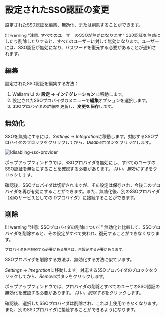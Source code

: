 # 設定されたSSO認証の変更

[img-disable-sso-provider]:     ../../../images/admin-guides/configuration-guides/sso/disable-sso-provider.png

[doc-setup-sso-gsuite]:     gsuite/overview.md
[doc-setup-sso-okta]:       okta/overview.md

[anchor-edit]:      #editing
[anchor-disable]:   #disabling
[anchor-remove]:    #removing

設定されたSSO認証を[編集][anchor-edit]、[無効化][anchor-disable]、または[削除][anchor-remove]することができます。

!!! warning "注意: すべてのユーザーのSSOが無効になります"
    SSO認証を無効にしたり削除したりすると、すべてのユーザーに対して無効になります。ユーザーには、SSO認証が無効になり、パスワードを復元する必要があることが通知されます。

## 編集

設定されたSSO認証を編集する方法：

1. Wallarm UI の **設定 → インテグレーション** に移動します。
2. 設定されたSSOプロバイダのメニューで**編集**オプションを選択します。
3. SSOプロバイダの詳細を更新し、**変更を保存**します。

## 無効化

SSOを無効にするには、*Settings → Integration*に移動します。対応するSSOプロバイダのブロックをクリックしてから、*Disable*ボタンをクリックします。

![!disabling-sso-provider][img-disable-sso-provider]

ポップアップウィンドウでは、SSOプロバイダを無効にし、すべてのユーザのSSO認証を無効にすることを確認する必要があります。
*はい、無効にする*をクリックします。

確認後、SSOプロバイダは切断されますが、その設定は保存され、今後このプロバイダを再び有効にすることができます。また、無効化後、別のSSOプロバイダ（別のサービスとしてのIDプロバイダ）に接続することができます。

## 削除

!!! warning "注意: SSOプロバイダの削除について"
    無効化と比較して、SSOプロバイダを削除すると、その設定がすべて失われ、復元することができなくなります。
    
    プロバイダを再接続する必要がある場合は、再設定する必要があります。

SSOプロバイダを削除する方法は、無効化する方法に似ています。

*Settings → Integration*に移動します。対応するSSOプロバイダのブロックをクリックしてから、*Remove*ボタンをクリックします。

ポップアップウィンドウでは、プロバイダの削除とすべてのユーザのSSO認証の無効化を確認する必要があります。
*はい、削除する*をクリックします。

確認後、選択したSSOプロバイダは削除され、これ以上使用できなくなります。また、別のSSOプロバイダに接続することができるようになります。